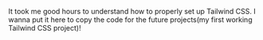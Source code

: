 It took me good hours to understand how to properly set up Tailwind CSS. I wanna put it here to copy the code for the future projects(my first working Tailwind CSS project)!

